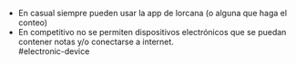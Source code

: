 - En casual siempre pueden usar la app de lorcana (o alguna que haga el conteo)    
- En competitivo no se permiten dispositivos electrónicos que se puedan contener notas y/o conectarse a internet.  
#electronic-device